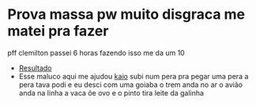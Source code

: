 
# Prova massa pw muito disgraca me matei pra fazer

pff clemilton passei 6 horas fazendo isso me da um 10



 - [Resultado](https://bebel132.github.io/prova-pw-disgraca-/)
 - Esse maluco aqui me ajudou [kaio](https://github.com/Kisrym)
 subi num pera pra pegar uma pera a pera tava podi e eu desci com uma goiaba o trem anda no ar o avião anda na linha a vaca õe ovo e o pinto tira leite da galinha

